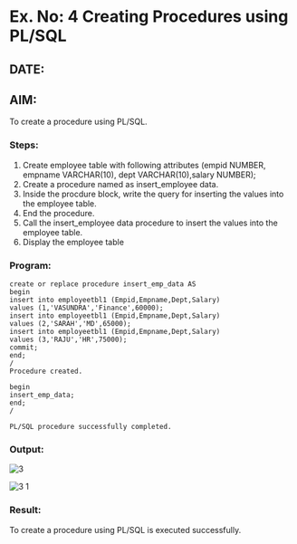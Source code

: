 # Ex. No: 4 Creating Procedures using PL/SQL
## DATE:
## AIM: 
To create a procedure using PL/SQL.

### Steps:
1. Create employee table with following attributes (empid NUMBER, empname VARCHAR(10), dept VARCHAR(10),salary NUMBER);
2. Create a procedure named as insert_employee data.
3. Inside the procdure block, write the query for inserting the values into the employee table.
4. End the procedure.
5. Call the insert_employee data procedure to insert the values into the employee table.
6. Display the employee table

### Program:
```
create or replace procedure insert_emp_data AS
begin
insert into employeetbl1 (Empid,Empname,Dept,Salary)
values (1,'VASUNDRA','Finance',60000);
insert into employeetbl1 (Empid,Empname,Dept,Salary)
values (2,'SARAH','MD',65000);
insert into employeetbl1 (Empid,Empname,Dept,Salary)
values (3,'RAJU','HR',75000);
commit;
end;
/
Procedure created.

begin
insert_emp_data;
end;
/

PL/SQL procedure successfully completed.
```
### Output:
![3](https://github.com/vasundrasriravi/Ex-No-4-Creating-Procedures-using-PL-SQL/assets/119393983/4f84b45b-31ff-40d1-b553-c94d3345f547)

![3 1](https://github.com/vasundrasriravi/Ex-No-4-Creating-Procedures-using-PL-SQL/assets/119393983/8fd9339e-6de5-4c5c-a91d-461917a851f1)

### Result:
To create a procedure using PL/SQL is executed successfully.
